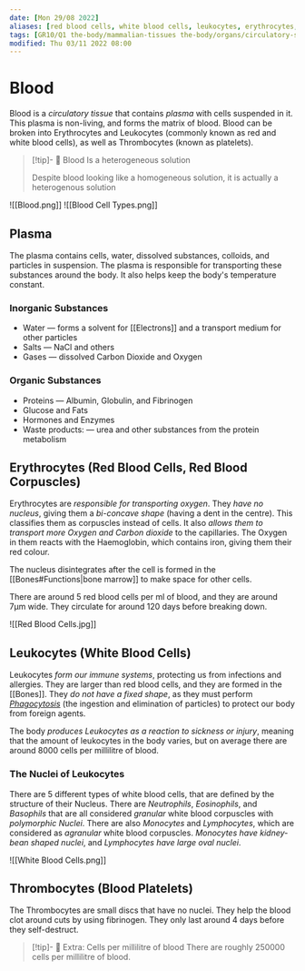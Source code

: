 ```yaml
---
date: [Mon 29/08 2022]
aliases: [red blood cells, white blood cells, leukocytes, erythrocytes, thrombocytes ]
tags: [GR10/Q1 the-body/mammalian-tissues the-body/organs/circulatory-system the-body/organs/circulatory-system ]
modified: Thu 03/11 2022 08:00
---
```

# Blood
Blood is a *circulatory tissue* that contains *plasma* with cells suspended in it. This plasma is non-living, and forms the matrix of blood. Blood can be broken into Erythrocytes and Leukocytes (commonly known as red and white blood cells), as well as Thrombocytes (known as platelets). 



> [!tip]- :star_struck: Blood Is a heterogeneous solution
> 
> Despite blood looking like a homogeneous solution, it is actually a heterogenous solution

![[Blood.png]]
![[Blood Cell Types.png]]

## Plasma
The plasma contains cells, water, dissolved substances, colloids, and particles in suspension. The plasma is responsible for transporting these substances around the body. It also helps keep the body's temperature constant. 
### Inorganic Substances
- Water — forms a solvent for [[Electrons]] and a transport medium for other particles
- Salts — NaCl and others
- Gases — dissolved Carbon Dioxide and Oxygen
### Organic Substances
- Proteins — Albumin, Globulin, and Fibrinogen
- Glucose and Fats
- Hormones and Enzymes
- Waste products: — urea and other substances from the protein metabolism

## Erythrocytes (Red Blood Cells, Red Blood Corpuscles)
Erythrocytes are *responsible for transporting oxygen*. They *have no nucleus*, giving them a *bi-concave shape* (having a dent in the centre). This classifies them as corpuscles instead of cells. It also *allows them to transport more Oxygen and Carbon dioxide* to the capillaries. The Oxygen in them reacts with the Haemoglobin, which contains iron, giving them their red colour. 

The nucleus disintegrates after the cell is formed in the [[Bones#Functions|bone marrow]] to make space for other cells. 

There are around 5 red blood cells per ml of blood, and they are around 7μm wide. They circulate for around 120 days before breaking down. 

![[Red Blood Cells.jpg]]

## Leukocytes (White Blood Cells)
Leukocytes *form our immune systems*, protecting us from infections and allergies. They are larger than red blood cells, and they are formed in the [[Bones]]. They *do not have a fixed shape*, as they must perform *[Phagocytosis](https://en.wikipedia.org/wiki/Phagocytosis)* (the ingestion and elimination of particles) to protect our body from foreign agents. 

The body *produces Leukocytes as a reaction to sickness or injury*, meaning that the amount of leukocytes in the body varies, but on average there are around 8000 cells per millilitre of blood. 

### The Nuclei of Leukocytes
There are 5 different types of white blood cells, that are defined by the structure of their Nucleus. There are *Neutrophils*, *Eosinophils*, and *Basophils* that are all considered *granular* white blood corpuscles with *polymorphic Nuclei*. There are also *Monocytes* and *Lymphocytes*, which are considered as *agranular* white blood corpuscles. *Monocytes have kidney-bean shaped nuclei*, and *Lymphocytes have large oval nuclei*.

![[White Blood Cells.png]]

## Thrombocytes (Blood Platelets)
The Thrombocytes are small discs that have no nuclei. They help the blood clot around cuts by using fibrinogen. They only last around 4 days before they self-destruct. 


> [!tip]- :star_struck: Extra: Cells per millilitre of blood
> There are roughly 250000 cells per millilitre of blood.